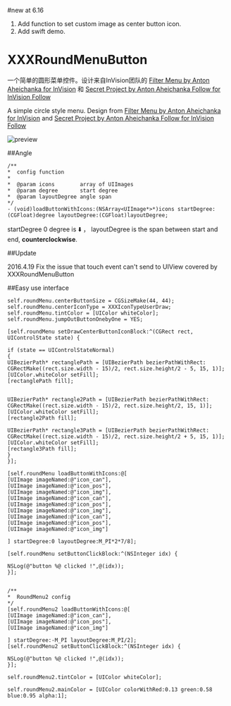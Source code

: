 #new at 6.16
1. Add function to set custom image as center button icon.
2. Add swift demo.

# XXXRoundMenuButton
一个简单的圆形菜单控件。设计来自InVision团队的 [Filter Menu by Anton Aheichanka for InVision](https://dribbble.com/shots/1956586-Filter-Menu) 和  [Secret Project by Anton Aheichanka Follow for InVision Follow](https://dribbble.com/shots/1928064-Secret-Project)

A simple circle style menu. Design from [Filter Menu by Anton Aheichanka for InVision](https://dribbble.com/shots/1956586-Filter-Menu)
and [Secret Project by Anton Aheichanka Follow for InVision Follow](https://dribbble.com/shots/1928064-Secret-Project)

![preview](https://raw.githubusercontent.com/zsy78191/XXXRoundMenuButton/master/XXXRoundMenu.gif)

##Angle
 
```objc
/**
*  config function
*
*  @param icons        array of UIImages
*  @param degree       start degree
*  @param layoutDegree angle span
*/
- (void)loadButtonWithIcons:(NSArray<UIImage*>*)icons startDegree:(CGFloat)degree layoutDegree:(CGFloat)layoutDegree;

```

startDegree 0 degree is ⬇️ ， layoutDegree is the span between start and end, **counterclockwise**.

##Update

2016.4.19 Fix the issue that touch event can't send to UIView covered by XXXRoundMenuButton

##Easy use interface

```objc
self.roundMenu.centerButtonSize = CGSizeMake(44, 44);
self.roundMenu.centerIconType = XXXIconTypeUserDraw;
self.roundMenu.tintColor = [UIColor whiteColor];
self.roundMenu.jumpOutButtonOnebyOne = YES;

[self.roundMenu setDrawCenterButtonIconBlock:^(CGRect rect, UIControlState state) {

if (state == UIControlStateNormal)
{
UIBezierPath* rectanglePath = [UIBezierPath bezierPathWithRect: CGRectMake((rect.size.width - 15)/2, rect.size.height/2 - 5, 15, 1)];
[UIColor.whiteColor setFill];
[rectanglePath fill];


UIBezierPath* rectangle2Path = [UIBezierPath bezierPathWithRect: CGRectMake((rect.size.width - 15)/2, rect.size.height/2, 15, 1)];
[UIColor.whiteColor setFill];
[rectangle2Path fill];

UIBezierPath* rectangle3Path = [UIBezierPath bezierPathWithRect: CGRectMake((rect.size.width - 15)/2, rect.size.height/2 + 5, 15, 1)];
[UIColor.whiteColor setFill];
[rectangle3Path fill];
}
}];

[self.roundMenu loadButtonWithIcons:@[
[UIImage imageNamed:@"icon_can"],
[UIImage imageNamed:@"icon_pos"],
[UIImage imageNamed:@"icon_img"],
[UIImage imageNamed:@"icon_can"],
[UIImage imageNamed:@"icon_pos"],
[UIImage imageNamed:@"icon_img"],
[UIImage imageNamed:@"icon_can"],
[UIImage imageNamed:@"icon_pos"],
[UIImage imageNamed:@"icon_img"]

] startDegree:0 layoutDegree:M_PI*2*7/8];

[self.roundMenu setButtonClickBlock:^(NSInteger idx) {

NSLog(@"button %@ clicked !",@(idx));
}];


/**
*  RoundMenu2 config
*/
[self.roundMenu2 loadButtonWithIcons:@[
[UIImage imageNamed:@"icon_can"],
[UIImage imageNamed:@"icon_pos"],
[UIImage imageNamed:@"icon_img"]

] startDegree:-M_PI layoutDegree:M_PI/2];
[self.roundMenu2 setButtonClickBlock:^(NSInteger idx) {

NSLog(@"button %@ clicked !",@(idx));
}];

self.roundMenu2.tintColor = [UIColor whiteColor];

self.roundMenu2.mainColor = [UIColor colorWithRed:0.13 green:0.58 blue:0.95 alpha:1];
```


